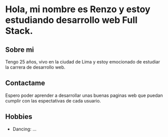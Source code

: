 # Hola, mi nombre es Renzo y estoy estudiando desarrollo web Full Stack.

## Sobre mi

Tengo 25 años, vivo en la ciudad de Lima y estoy emocionado de estudiar la carrera de desarrollo web.

## Contactame

Espero poder aprender a desarrollar unas buenas paginas web que puedan cumplir con las espectativas de cada usuario.

## Hobbies
- Dancing: ...
